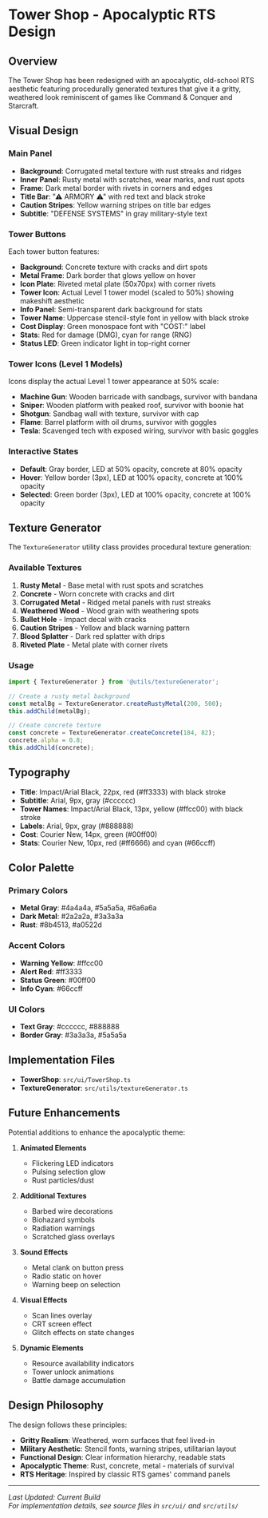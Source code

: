 # Tower Shop - Apocalyptic RTS Design

## Overview

The Tower Shop has been redesigned with an apocalyptic, old-school RTS aesthetic featuring procedurally generated textures that give it a gritty, weathered look reminiscent of games like Command & Conquer and Starcraft.

## Visual Design

### Main Panel

- **Background**: Corrugated metal texture with rust streaks and ridges
- **Inner Panel**: Rusty metal with scratches, wear marks, and rust spots
- **Frame**: Dark metal border with rivets in corners and edges
- **Title Bar**: "⚠ ARMORY ⚠" with red text and black stroke
- **Caution Stripes**: Yellow warning stripes on title bar edges
- **Subtitle**: "DEFENSE SYSTEMS" in gray military-style text

### Tower Buttons

Each tower button features:

- **Background**: Concrete texture with cracks and dirt spots
- **Metal Frame**: Dark border that glows yellow on hover
- **Icon Plate**: Riveted metal plate (50x70px) with corner rivets
- **Tower Icon**: Actual Level 1 tower model (scaled to 50%) showing makeshift aesthetic
- **Info Panel**: Semi-transparent dark background for stats
- **Tower Name**: Uppercase stencil-style font in yellow with black stroke
- **Cost Display**: Green monospace font with "COST:" label
- **Stats**: Red for damage (DMG), cyan for range (RNG)
- **Status LED**: Green indicator light in top-right corner

### Tower Icons (Level 1 Models)

Icons display the actual Level 1 tower appearance at 50% scale:

- **Machine Gun**: Wooden barricade with sandbags, survivor with bandana
- **Sniper**: Wooden platform with peaked roof, survivor with boonie hat
- **Shotgun**: Sandbag wall with texture, survivor with cap
- **Flame**: Barrel platform with oil drums, survivor with goggles
- **Tesla**: Scavenged tech with exposed wiring, survivor with basic goggles

### Interactive States

- **Default**: Gray border, LED at 50% opacity, concrete at 80% opacity
- **Hover**: Yellow border (3px), LED at 100% opacity, concrete at 100% opacity
- **Selected**: Green border (3px), LED at 100% opacity, concrete at 100% opacity

## Texture Generator

The `TextureGenerator` utility class provides procedural texture generation:

### Available Textures

1. **Rusty Metal** - Base metal with rust spots and scratches
2. **Concrete** - Worn concrete with cracks and dirt
3. **Corrugated Metal** - Ridged metal panels with rust streaks
4. **Weathered Wood** - Wood grain with weathering spots
5. **Bullet Hole** - Impact decal with cracks
6. **Caution Stripes** - Yellow and black warning pattern
7. **Blood Splatter** - Dark red splatter with drips
8. **Riveted Plate** - Metal plate with corner rivets

### Usage

```typescript
import { TextureGenerator } from '@utils/textureGenerator';

// Create a rusty metal background
const metalBg = TextureGenerator.createRustyMetal(200, 500);
this.addChild(metalBg);

// Create concrete texture
const concrete = TextureGenerator.createConcrete(184, 82);
concrete.alpha = 0.8;
this.addChild(concrete);
```

## Typography

- **Title**: Impact/Arial Black, 22px, red (#ff3333) with black stroke
- **Subtitle**: Arial, 9px, gray (#cccccc)
- **Tower Names**: Impact/Arial Black, 13px, yellow (#ffcc00) with black stroke
- **Labels**: Arial, 9px, gray (#888888)
- **Cost**: Courier New, 14px, green (#00ff00)
- **Stats**: Courier New, 10px, red (#ff6666) and cyan (#66ccff)

## Color Palette

### Primary Colors

- **Metal Gray**: #4a4a4a, #5a5a5a, #6a6a6a
- **Dark Metal**: #2a2a2a, #3a3a3a
- **Rust**: #8b4513, #a0522d

### Accent Colors

- **Warning Yellow**: #ffcc00
- **Alert Red**: #ff3333
- **Status Green**: #00ff00
- **Info Cyan**: #66ccff

### UI Colors

- **Text Gray**: #cccccc, #888888
- **Border Gray**: #3a3a3a, #5a5a5a

## Implementation Files

- **TowerShop**: `src/ui/TowerShop.ts`
- **TextureGenerator**: `src/utils/textureGenerator.ts`

## Future Enhancements

Potential additions to enhance the apocalyptic theme:

1. **Animated Elements**
   - Flickering LED indicators
   - Pulsing selection glow
   - Rust particles/dust

2. **Additional Textures**
   - Barbed wire decorations
   - Biohazard symbols
   - Radiation warnings
   - Scratched glass overlays

3. **Sound Effects**
   - Metal clank on button press
   - Radio static on hover
   - Warning beep on selection

4. **Visual Effects**
   - Scan lines overlay
   - CRT screen effect
   - Glitch effects on state changes

5. **Dynamic Elements**
   - Resource availability indicators
   - Tower unlock animations
   - Battle damage accumulation

## Design Philosophy

The design follows these principles:

- **Gritty Realism**: Weathered, worn surfaces that feel lived-in
- **Military Aesthetic**: Stencil fonts, warning stripes, utilitarian layout
- **Functional Design**: Clear information hierarchy, readable stats
- **Apocalyptic Theme**: Rust, concrete, metal - materials of survival
- **RTS Heritage**: Inspired by classic RTS games' command panels

---

_Last Updated: Current Build_  
_For implementation details, see source files in `src/ui/` and `src/utils/`_
